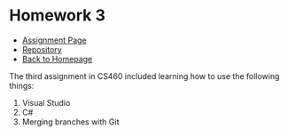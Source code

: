# Homework 3
* [Assignment Page](http://www.wou.edu/~morses/classes/cs46x/assignments/HW3_1819.html)
* [Repository](https://github.com/jacewoods/CS460/tree/master/homework3)
* [Back to Homepage](https://jacewoods.github.io/)

The third assignment in CS460 included learning how to use the following things:
1. Visual Studio
1. C#
1. Merging branches with Git
